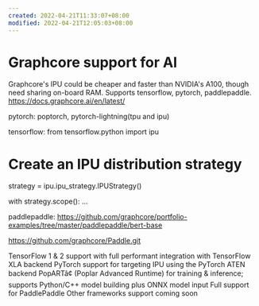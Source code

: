 ```yaml
---
created: 2022-04-21T11:33:07+08:00
modified: 2022-04-21T12:05:03+08:00
---
```


# Graphcore support for AI

Graphcore's IPU could be cheaper and faster than NVIDIA's A100, though need sharing on-board RAM.
Supports tensorflow, pytorch, paddlepaddle.
https://docs.graphcore.ai/en/latest/

pytorch: poptorch, pytorch-lightning(tpu and ipu)

tensorflow:
from tensorflow.python import ipu

# Create an IPU distribution strategy
strategy = ipu.ipu_strategy.IPUStrategy()

with strategy.scope():
    ...

paddlepaddle:
https://github.com/graphcore/portfolio-examples/tree/master/paddlepaddle/bert-base

https://github.com/graphcore/Paddle.git

TensorFlow 1 & 2 support with full performant integration with TensorFlow XLA backend
PyTorch support for targeting IPU using the PyTorch ATEN backend 
PopARTâ¢ (Poplar Advanced Runtime) for training & inference; supports Python/C++ model building plus ONNX model input
Full support for PaddlePaddle
Other frameworks support coming soon
